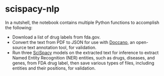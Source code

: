 # scispacy-nlp
In a nutshell, the notebook contains multiple Python functions to accomplish the following:
- Download a list of drug labels from fda.gov.
- Convert the text from PDF to JSON for use with [Doccano](https://github.com/doccano/doccano), an open-source text annotation tool, for validation.
- Run three [SciSpacy](https://allenai.github.io/scispacy/) models on the extracted text for inference to extract Named Entity Recognition (NER) entities, such as drugs, diseases, and genes, from FDA drug label, then save various types of files, including entities and their positions, for validation.
